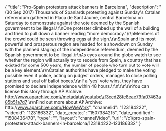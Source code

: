 {
    "title": "Pro-Spain protesters attack banners in Barcelona",
    "description": "(30 Sep 2017) Thousands of Spaniards protesting against Sunday's Catalan referendum gathered in Placa de Sant Jaume, central Barcelona on Saturday to demonstrate against the vote deemed by the Spanish government to be illegal.\r\nOne protester climbed up the wall of a building and tried to pull down a banner reading \"more democracy.\"\r\nMembers of the crowd could be seen throwing eggs at the sign.\r\nSpain and its most powerful and prosperous region are headed for a showdown on Sunday with the planned staging of the independence referendum, deemed by the Spanish government to be illegal.\r\nAs eyes around the globe watch to see whether the region will actually try to secede from Spain, a country that has existed for some 500 years, the number of people who turn out to vote will be a key element.\r\nCatalan authorities have pledged to make the voting possible even if police, acting on judges' orders, manages to close polling stations and seal off ballot boxes.\r\nIf a 'yes' vote wins, they have promised to declare independence within 48 hours.\r\n\r\n\r\nYou can license this story through AP Archive: http:\/\/www.aparchive.com\/metadata\/youtube\/f3ccd28fe8eae79fa07463a85b51a7d7 \r\nFind out more about AP Archive: http:\/\/www.aparchive.com\/HowWeWork",
    "channelid": "123184222",
    "videoid": "123186332",
    "date_created": "1507384215",
    "date_modified": "1508436470",
    "type": "",
    "layout": "channelVideo",
    "url": "\/c1\/pro-spain-protesters-attack-banners-in-barcelona\/123184222-123186332"
}